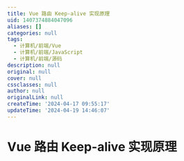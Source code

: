```yaml
---
title: Vue 路由 Keep-alive 实现原理
uid: 1407374884047096
aliases: []
categories: null
tags:
  - 计算机/前端/Vue
  - 计算机/前端/JavaScript
  - 计算机/前端/源码
description: null
original: null
cover: null
cssclasses: null
author: null
originalLink: null
createTime: '2024-04-17 09:55:17'
updateTime: '2024-04-19 14:46:07'
---
```


# Vue 路由 Keep-alive 实现原理
